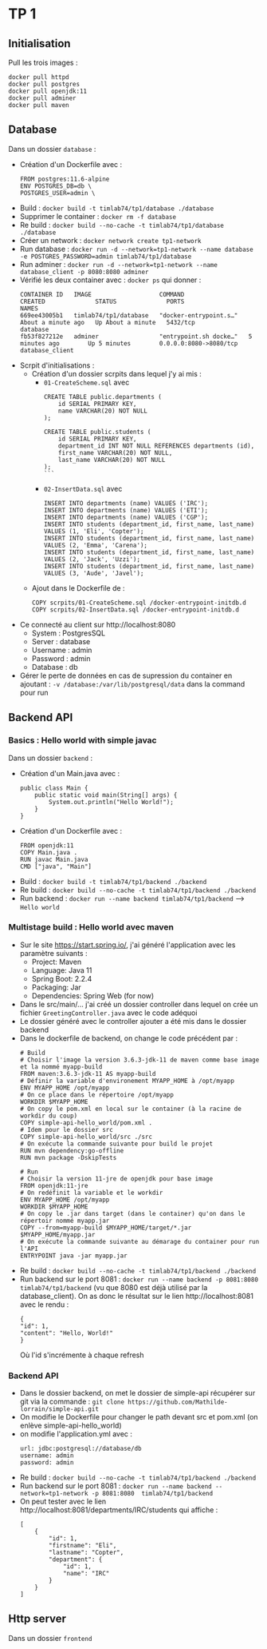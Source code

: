 # TP 1
## Initialisation
Pull les trois images : 
```
docker pull httpd
docker pull postgres
docker pull openjdk:11
docker pull adminer
docker pull maven
```
## Database
Dans un dossier ``database`` : 
- Création d'un Dockerfile avec :
    ```
    FROM postgres:11.6-alpine
    ENV POSTGRES_DB=db \
    POSTGRES_USER=admin \
    ```
- Build : ``docker build -t timlab74/tp1/database ./database``
- Supprimer le container : `docker rm -f database`
- Re build : ``docker build --no-cache -t timlab74/tp1/database ./database``
- Créer un network : ``docker network create tp1-network``
- Run database : ``docker run -d --network=tp1-network --name database -e POSTGRES_PASSWORD=admin timlab74/tp1/database``
- Run adminer : ``docker run -d --network=tp1-network --name database_client -p 8080:8080 adminer``
- Vérifié les deux container avec : ``docker ps`` qui donner : 
    ```
    CONTAINER ID   IMAGE                   COMMAND                  CREATED              STATUS              PORTS                    NAMES
    669ee43005b1   timlab74/tp1/database   "docker-entrypoint.s…"   About a minute ago   Up About a minute   5432/tcp                 database
    fb53f827212e   adminer                 "entrypoint.sh docke…"   5 minutes ago        Up 5 minutes        0.0.0.0:8080->8080/tcp   database_client
    ```
- Scrpit d'initialisations :
    - Création d'un dossier scrpits dans lequel j'y ai mis :
        - ``01-CreateScheme.sql`` avec
            ````
            CREATE TABLE public.departments (
                id SERIAL PRIMARY KEY,
                name VARCHAR(20) NOT NULL
            );

            CREATE TABLE public.students (
                id SERIAL PRIMARY KEY,
                department_id INT NOT NULL REFERENCES departments (id),
                first_name VARCHAR(20) NOT NULL,
                last_name VARCHAR(20) NOT NULL
            );
            ```
        - ``02-InsertData.sql`` avec
            ```
            INSERT INTO departments (name) VALUES ('IRC');
            INSERT INTO departments (name) VALUES ('ETI');
            INSERT INTO departments (name) VALUES ('CGP');
            INSERT INTO students (department_id, first_name, last_name) VALUES (1, 'Eli', 'Copter');
            INSERT INTO students (department_id, first_name, last_name) VALUES (2, 'Emma', 'Carena');
            INSERT INTO students (department_id, first_name, last_name) VALUES (2, 'Jack', 'Uzzi');
            INSERT INTO students (department_id, first_name, last_name) VALUES (3, 'Aude', 'Javel');
            ```
    - Ajout dans le Dockerfile de :
        ```
        COPY scrpits/01-CreateScheme.sql /docker-entrypoint-initdb.d
        COPY scrpits/02-InsertData.sql /docker-entrypoint-initdb.d
        ```
- Ce connecté au client sur http://localhost:8080
    - System : PostgresSQL
    - Server : database
    - Username : admin
    - Password : admin
    - Database : db
- Gérer le perte de données en cas de supression du container en ajoutant : ``-v /database:/var/lib/postgresql/data`` dans la command pour run
## Backend API
### Basics : Hello world with simple javac
Dans un dossier ``backend`` :
- Création d'un Main.java avec :
    ```
    public class Main {
        public static void main(String[] args) {
            System.out.println("Hello World!");
        }
    }
    ```
- Création d'un Dockerfile avec :
    ```
    FROM openjdk:11
    COPY Main.java .
    RUN javac Main.java
    CMD ["java", "Main"]
    ```
- Build : ``docker build -t timlab74/tp1/backend ./backend``
- Re build : ``docker build --no-cache -t timlab74/tp1/backend ./backend``
- Run backend : ``docker run --name backend timlab74/tp1/backend`` --> ``Hello world``
### Multistage build : Hello world avec maven
- Sur le site https://start.spring.io/, j'ai généré l'application avec les paramètre suivants :
    - Project: Maven
    - Language: Java 11
    - Spring Boot: 2.2.4
    - Packaging: Jar
    - Dependencies: Spring Web (for now)
- Dans le src/main/... j'ai créé un dossier controller dans lequel on crée un fichier ``GreetingController.java`` avec le code adéquoi
- Le dossier généré avec le controller ajouter a été mis dans le dossier backend
- Dans le dockerfile de backend, on change le code précédent par : 
    ```
    # Build
    # Choisir l'image la version 3.6.3-jdk-11 de maven comme base image et la nommé myapp-build 
    FROM maven:3.6.3-jdk-11 AS myapp-build
    # Définir la variable d'environement MYAPP_HOME à /opt/myapp
    ENV MYAPP_HOME /opt/myapp
    # On ce place dans le répertoire /opt/myapp
    WORKDIR $MYAPP_HOME
    # On copy le pom.xml en local sur le container (à la racine de workdir du coup)
    COPY simple-api-hello_world/pom.xml .
    # Idem pour le dossier src
    COPY simple-api-hello_world/src ./src
    # On exécute la commande suivante pour build le projet
    RUN mvn dependency:go-offline
    RUN mvn package -DskipTests

    # Run
    # Choisir la version 11-jre de openjdk pour base image
    FROM openjdk:11-jre
    # On redéfinit la variable et le workdir
    ENV MYAPP_HOME /opt/myapp
    WORKDIR $MYAPP_HOME
    # On copy le .jar dans target (dans le container) qu'on dans le répertoir nommé myapp.jar
    COPY --from=myapp-build $MYAPP_HOME/target/*.jar $MYAPP_HOME/myapp.jar
    # On exécute la commande suivante au démarage du container pour run l'API
    ENTRYPOINT java -jar myapp.jar
    ```
- Re build : ``docker build --no-cache -t timlab74/tp1/backend ./backend``
- Run backend sur le port 8081 : ``docker run --name backend -p 8081:8080  timlab74/tp1/backend`` (vu que 8080 est déjà utilisé par la database_client). On as donc le résultat sur le lien http://localhost:8081 avec le rendu :
    ```
    {
    "id": 1,
    "content": "Hello, World!"
    }
    ``` 
    Où l'id s'incrémente à chaque refresh
### Backend API
- Dans le dossier backend, on met le dossier de simple-api récupérer sur git via la commande : `git clone https://github.com/Mathilde-lorrain/simple-api.git`
- On modifie le Dockerfile pour changer le path devant src et pom.xml (on enlève simple-api-hello_world)
- on modifie l'application.yml avec :
    ```
    url: jdbc:postgresql://database/db
    username: admin
    password: admin
    ```
- Re build : ``docker build --no-cache -t timlab74/tp1/backend ./backend``
- Run backend sur le port 8081 : ``docker run --name backend --network=tp1-network -p 8081:8080  timlab74/tp1/backend``
- On peut tester avec le lien http://localhost:8081/departments/IRC/students qui affiche : 
    ```
    [
        {
            "id": 1,
            "firstname": "Eli",
            "lastname": "Copter",
            "department": {
                "id": 1,
                "name": "IRC"
            }
        }
    ]
    ```
## Http server
Dans un dossier ``frontend``